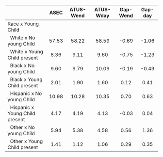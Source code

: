 
|                      |         ASEC |    ATUS-Wend |    ATUS-Wday |     Gap-Wend |      Gap-day |
| -------------------- | :----------: | :----------: | :----------: | :----------: | :----------: |
| Race x Young Child   |              |              |              |              |              |
| &nbsp;&nbsp;White x No young Child |        57.53 |        58.22 |        58.59 |        -0.69 |        -1.06 |
| &nbsp;&nbsp;White x Young Child present |         8.36 |         9.11 |         9.60 |        -0.75 |        -1.23 |
| &nbsp;&nbsp;Black x No young Child |         9.60 |         9.79 |        10.09 |        -0.19 |        -0.49 |
| &nbsp;&nbsp;Black x Young Child present |         2.01 |         1.90 |         1.60 |         0.12 |         0.41 |
| &nbsp;&nbsp;Hispanic x No young Child |        10.98 |        10.28 |        10.35 |         0.70 |         0.63 |
| &nbsp;&nbsp;Hispanic x Young Child present |         4.17 |         4.19 |         4.13 |        -0.03 |         0.04 |
| &nbsp;&nbsp;Other x No young Child |         5.94 |         5.38 |         4.58 |         0.56 |         1.36 |
| &nbsp;&nbsp;Other x Young Child present |         1.41 |         1.12 |         1.06 |         0.29 |         0.35 |

